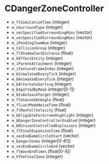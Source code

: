 # CDangerZoneController

* `m_flSimulationTime` (integer)
* `m_nSurroundType` (integer)
* `m_vecSpecifiedSurroundingMins` (vector)
* `m_vecSpecifiedSurroundingMaxs` (vector)
* `m_iPendingTeamNum` (integer)
* `m_CollisionGroup` (integer)
* `m_flShadowCastDistance` (float)
* `m_hEffectEntity` (integer)
* `m_iParentAttachment` (integer)
* `m_iTextureFrameIndex` (integer)
* `m_bSimulatedEveryTick` (integer)
* `m_bAnimatedEveryTick` (integer)
* `m_bAlternateSorting` (integer)
* `m_bSpottedByMask` (integer\[0-1])
* `m_bIsAutoaimTarget` (integer)
* `m_flUseLookAtAngle` (float)
* `m_flLastMadeNoiseTime` (float)
* `m_flMaxFallVelocity` (float)
* `m_bEligibleForScreenHighlight` (integer)
* `m_bDangerZoneControllerEnabled` (integer)
* `m_bMissionControlledExplosions` (integer)
* `m_flFinalExpansionTime` (float)
* `m_vecEndGameCircleStart` (vector)
* `m_DangerZones` (integer\[0-41])
* `m_vecEndGameCircleEnd` (vector)
* `m_flWaveEndTimes` (float\[0-4])
* `m_hTheFinalZone` (integer)
